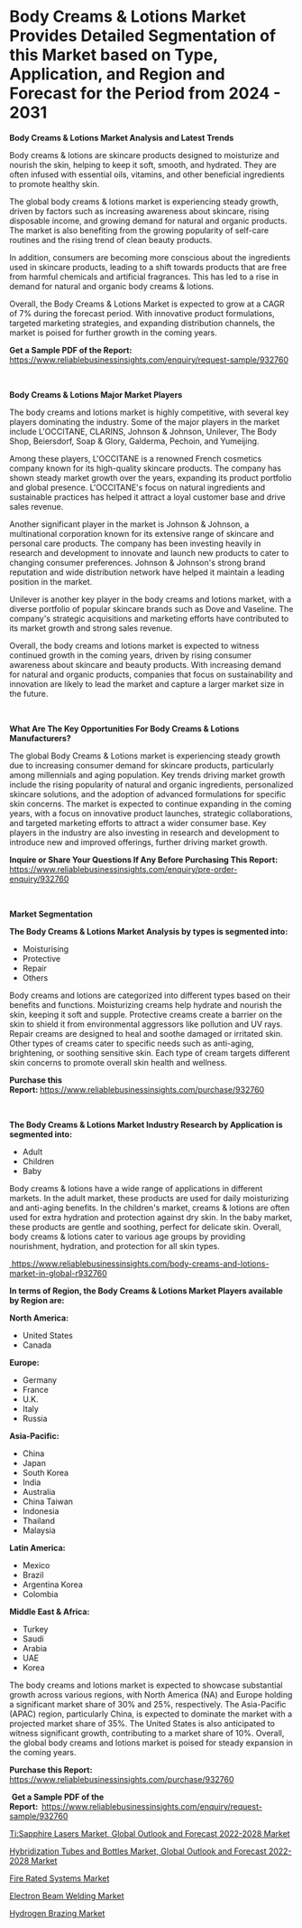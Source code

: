 <p><h1>Body Creams & Lotions Market Provides Detailed Segmentation of this Market based on Type, Application, and Region and Forecast for the Period from 2024 - 2031</h1></p><p><strong>Body Creams & Lotions Market Analysis and Latest Trends</strong></p>
<p><p>Body creams & lotions are skincare products designed to moisturize and nourish the skin, helping to keep it soft, smooth, and hydrated. They are often infused with essential oils, vitamins, and other beneficial ingredients to promote healthy skin.</p><p>The global body creams & lotions market is experiencing steady growth, driven by factors such as increasing awareness about skincare, rising disposable income, and growing demand for natural and organic products. The market is also benefiting from the growing popularity of self-care routines and the rising trend of clean beauty products.</p><p>In addition, consumers are becoming more conscious about the ingredients used in skincare products, leading to a shift towards products that are free from harmful chemicals and artificial fragrances. This has led to a rise in demand for natural and organic body creams & lotions.</p><p>Overall, the Body Creams & Lotions Market is expected to grow at a CAGR of 7% during the forecast period. With innovative product formulations, targeted marketing strategies, and expanding distribution channels, the market is poised for further growth in the coming years.</p></p>
<p><strong>Get a Sample PDF of the Report:&nbsp;</strong> <a href="https://www.reliablebusinessinsights.com/enquiry/request-sample/932760">https://www.reliablebusinessinsights.com/enquiry/request-sample/932760</a></p>
<p>&nbsp;</p>
<p><strong>Body Creams & Lotions Major Market Players</strong></p>
<p><p>The body creams and lotions market is highly competitive, with several key players dominating the industry. Some of the major players in the market include L'OCCITANE, CLARINS, Johnson & Johnson, Unilever, The Body Shop, Beiersdorf, Soap & Glory, Galderma, Pechoin, and Yumeijing.</p><p>Among these players, L'OCCITANE is a renowned French cosmetics company known for its high-quality skincare products. The company has shown steady market growth over the years, expanding its product portfolio and global presence. L'OCCITANE's focus on natural ingredients and sustainable practices has helped it attract a loyal customer base and drive sales revenue.</p><p>Another significant player in the market is Johnson & Johnson, a multinational corporation known for its extensive range of skincare and personal care products. The company has been investing heavily in research and development to innovate and launch new products to cater to changing consumer preferences. Johnson & Johnson's strong brand reputation and wide distribution network have helped it maintain a leading position in the market.</p><p>Unilever is another key player in the body creams and lotions market, with a diverse portfolio of popular skincare brands such as Dove and Vaseline. The company's strategic acquisitions and marketing efforts have contributed to its market growth and strong sales revenue.</p><p>Overall, the body creams and lotions market is expected to witness continued growth in the coming years, driven by rising consumer awareness about skincare and beauty products. With increasing demand for natural and organic products, companies that focus on sustainability and innovation are likely to lead the market and capture a larger market size in the future.</p></p>
<p>&nbsp;</p>
<p><strong>What Are The Key Opportunities For Body Creams & Lotions Manufacturers?</strong></p>
<p><p>The global Body Creams & Lotions market is experiencing steady growth due to increasing consumer demand for skincare products, particularly among millennials and aging population. Key trends driving market growth include the rising popularity of natural and organic ingredients, personalized skincare solutions, and the adoption of advanced formulations for specific skin concerns. The market is expected to continue expanding in the coming years, with a focus on innovative product launches, strategic collaborations, and targeted marketing efforts to attract a wider consumer base. Key players in the industry are also investing in research and development to introduce new and improved offerings, further driving market growth.</p></p>
<p><strong>Inquire or Share Your Questions If Any Before Purchasing This Report:</strong> <a href="https://www.reliablebusinessinsights.com/enquiry/pre-order-enquiry/932760">https://www.reliablebusinessinsights.com/enquiry/pre-order-enquiry/932760</a></p>
<p>&nbsp;</p>
<p><strong>Market Segmentation</strong></p>
<p><strong>The Body Creams & Lotions Market Analysis by types is segmented into:</strong></p>
<p><ul><li>Moisturising</li><li>Protective</li><li>Repair</li><li>Others</li></ul></p>
<p><p>Body creams and lotions are categorized into different types based on their benefits and functions. Moisturizing creams help hydrate and nourish the skin, keeping it soft and supple. Protective creams create a barrier on the skin to shield it from environmental aggressors like pollution and UV rays. Repair creams are designed to heal and soothe damaged or irritated skin. Other types of creams cater to specific needs such as anti-aging, brightening, or soothing sensitive skin. Each type of cream targets different skin concerns to promote overall skin health and wellness.</p></p>
<p><strong>Purchase this Report:&nbsp;</strong><a href="https://www.reliablebusinessinsights.com/purchase/932760">https://www.reliablebusinessinsights.com/purchase/932760</a></p>
<p>&nbsp;</p>
<p><strong>The Body Creams & Lotions Market Industry Research by Application is segmented into:</strong></p>
<p><ul><li>Adult</li><li>Children</li><li>Baby</li></ul></p>
<p><p>Body creams & lotions have a wide range of applications in different markets. In the adult market, these products are used for daily moisturizing and anti-aging benefits. In the children's market, creams & lotions are often used for extra hydration and protection against dry skin. In the baby market, these products are gentle and soothing, perfect for delicate skin. Overall, body creams & lotions cater to various age groups by providing nourishment, hydration, and protection for all skin types.</p></p>
<p><a href="https://www.reliablebusinessinsights.com/body-creams-and-lotions-market-in-global-r932760">&nbsp;https://www.reliablebusinessinsights.com/body-creams-and-lotions-market-in-global-r932760</a></p>
<p><strong>In terms of Region, the Body Creams & Lotions Market Players available by Region are:</strong></p>
<p>
    <p> <strong> North America: </strong>
        <ul>
            <li>United States</li>
            <li>Canada</li>
        </ul>
        </p> 
    <p> <strong> Europe: </strong>
        <ul>
            <li>Germany</li>
            <li>France</li>
            <li>U.K.</li>
            <li>Italy</li>
            <li>Russia</li>
        </ul>
        </p> 
    <p> <strong> Asia-Pacific: </strong>
        <ul>
            <li>China</li>
            <li>Japan</li>
            <li>South Korea</li>
            <li>India</li>
            <li>Australia</li>
            <li>China Taiwan</li>
            <li>Indonesia</li>
            <li>Thailand</li>
            <li>Malaysia</li>
        </ul>
        </p> 
    <p> <strong> Latin America: </strong>
        <ul>
            <li>Mexico</li>
            <li>Brazil</li>
            <li>Argentina Korea</li>
            <li>Colombia</li>
        </ul>
        </p> 
    <p> <strong> Middle East & Africa: </strong>
        <ul>
            <li>Turkey</li>
            <li>Saudi</li>
            <li>Arabia</li>
            <li>UAE</li>
            <li>Korea</li>
        </ul>
    </p>
    </p>
<p><p>The body creams and lotions market is expected to showcase substantial growth across various regions, with North America (NA) and Europe holding a significant market share of 30% and 25%, respectively. The Asia-Pacific (APAC) region, particularly China, is expected to dominate the market with a projected market share of 35%. The United States is also anticipated to witness significant growth, contributing to a market share of 10%. Overall, the global body creams and lotions market is poised for steady expansion in the coming years.</p></p>
<p><strong>Purchase this Report: </strong><a href="https://www.reliablebusinessinsights.com/purchase/932760">https://www.reliablebusinessinsights.com/purchase/932760</a></p>
<p>&nbsp;<strong>Get a Sample PDF of the Report:&nbsp;&nbsp;</strong><a href="https://www.reliablebusinessinsights.com/enquiry/request-sample/932760">https://www.reliablebusinessinsights.com/enquiry/request-sample/932760</a></p>
<p><strong></strong></p>
<p><p><a href="https://issuu.com/reportprime-2/docs/tisapphire-lasers-market-global-out_30e4bc63a74902">Ti:Sapphire Lasers Market, Global Outlook and Forecast 2022-2028 Market</a></p><p><a href="https://issuu.com/reportprime-2/docs/hybridization-tubes-and-bottles-mar_0615680b6e2632">Hybridization Tubes and Bottles Market, Global Outlook and Forecast 2022-2028 Market</a></p><p><a href="https://medium.com/@skylareaver78567/fire-rated-systems-market-a-global-and-regional-analysis-focus-on-region-country-level-d0946d3bd55a">Fire Rated Systems Market</a></p><p><a href="https://medium.com/@skylareaver78567/global-electron-beam-welding-market-share-and-growth-opportunities-and-market-size-growing-with-a-774a604ce221">Electron Beam Welding Market</a></p><p><a href="https://medium.com/@skylareaver78567/hydrogen-brazing-market-trends-a-detailed-study-of-its-market-segmentation-and-analyzing-the-e17b461c340a">Hydrogen Brazing Market</a></p></p>